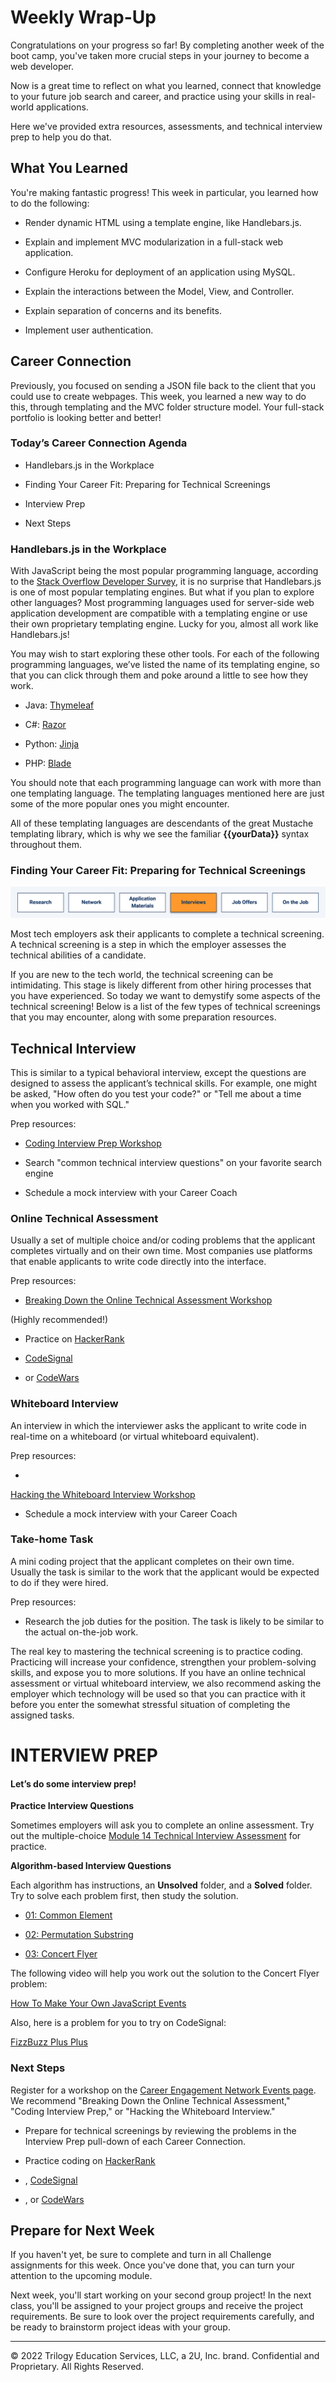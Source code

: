 # Weekly Wrap-Up
Congratulations on your progress so far! By completing another week of the boot camp, you've taken more crucial steps in your journey to become a web developer.

Now is a great time to reflect on what you learned, connect that knowledge to your future job search and career, and practice using your skills in real-world applications.

Here we've provided extra resources, assessments, and technical interview prep to help you do that.

## What You Learned
You're making fantastic progress! This week in particular, you learned how to do the following:

* Render dynamic HTML using a template engine, like Handlebars.js.

* Explain and implement MVC modularization in a full-stack web application.

* Configure Heroku for deployment of an application using MySQL.

* Explain the interactions between the Model, View, and Controller.

* Explain separation of concerns and its benefits.

* Implement user authentication.

## Career Connection
Previously, you focused on sending a JSON file back to the client that you could use to create webpages. This week, you learned a new way to do this, through templating and the MVC folder structure model. Your full-stack portfolio is looking better and better!

### Today’s Career Connection Agenda
* Handlebars.js in the Workplace

* Finding Your Career Fit: Preparing for Technical Screenings

* Interview Prep

* Next Steps

### Handlebars.js in the Workplace
With JavaScript being the most popular programming language, according to the [Stack Overflow Developer Survey](https://insights.stackoverflow.com/survey/2021), it is no surprise that Handlebars.js is one of most popular templating engines. But what if you plan to explore other languages? Most programming languages used for server-side web application development are compatible with a templating engine or use their own proprietary templating engine. Lucky for you, almost all work like Handlebars.js!

You may wish to start exploring these other tools. For each of the following programming languages, we’ve listed the name of its templating engine, so that you can click through them and poke around a little to see how they work.

* Java: [Thymeleaf](https://www.thymeleaf.org/)

* C#: [Razor](https://docs.microsoft.com/en-us/aspnet/core/razor-pages/?view=aspnetcore-3.1&tabs=visual-studio)

* Python: [Jinja](https://jinja.palletsprojects.com/en/2.11.x/)

* PHP: [Blade](https://laravel.com/docs/7.x/blade)

You should note that each programming language can work with more than one templating language. The templating languages mentioned here are just some of the more popular ones you might encounter.

All of these templating languages are descendants of the great Mustache templating library, which is why we see the familiar **{{yourData}}** syntax throughout them.

### Finding Your Career Fit: Preparing for Technical Screenings

![](../../../images/coding-career-application-interviews.png)

Most tech employers ask their applicants to complete a technical screening. A technical screening is a step in which the employer assesses the technical abilities of a candidate.

If you are new to the tech world, the technical screening can be intimidating. This stage is likely different from other hiring processes that you have experienced. So today we want to demystify some aspects of the technical screening! Below is a list of the few types of technical screenings that you may encounter, along with some preparation resources.

## Technical Interview
This is similar to a typical behavioral interview, except the questions are designed to assess the applicant’s technical skills. For example, one might be asked, "How often do you test your code?" or "Tell me about a time when you worked with SQL."

Prep resources:

* [Coding Interview Prep Workshop](https://careernetwork.2u.com/events/)
  
* Search "common technical interview questions" on your favorite search engine

* Schedule a mock interview with your Career Coach

### Online Technical Assessment
Usually a set of multiple choice and/or coding problems that the applicant completes virtually and on their own time. Most companies use platforms that enable applicants to write code directly into the interface.

Prep resources:

* [Breaking Down the Online Technical Assessment Workshop](https://careernetwork.2u.com/events/)

(Highly recommended!)

* Practice on [HackerRank](https://www.hackerrank.com/dashboard)

* [CodeSignal](https://codesignal.com/developers/)

* or [CodeWars](https://www.codewars.com/)

### Whiteboard Interview
An interview in which the interviewer asks the applicant to write code in real-time on a whiteboard (or virtual whiteboard equivalent).

Prep resources:

* 
[Hacking the Whiteboard Interview Workshop](https://careernetwork.2u.com/events/)

* Schedule a mock interview with your Career Coach

### Take-home Task
A mini coding project that the applicant completes on their own time. Usually the task is similar to the work that the applicant would be expected to do if they were hired.

Prep resources:

* Research the job duties for the position. The task is likely to be similar to the actual on-the-job work.

The real key to mastering the technical screening is to practice coding. Practicing will increase your confidence, strengthen your problem-solving skills, and expose you to more solutions. If you have an online technical assessment or virtual whiteboard interview, we also recommend asking the employer which technology will be used so that you can practice with it before you enter the somewhat stressful situation of completing the assigned tasks.

# INTERVIEW PREP
#### Let’s do some interview prep!

**Practice Interview Questions**

Sometimes employers will ask you to complete an online assessment. Try out the multiple-choice [Module 14 Technical Interview Assessment](https://forms.gle/ETRxZ6CtutAfpwpg6) for practice.

**Algorithm-based Interview Questions**

Each algorithm has instructions, an **Unsolved** folder, and a **Solved** folder. Try to solve each problem first, then study the solution.

* [01: Common Element](https://static.fullstack-bootcamp.com/algorithms/14-MVC/01-common-element.zip)

* [02: Permutation Substring](https://static.fullstack-bootcamp.com/algorithms/14-MVC/02-permutation-substring.zip)

* [03: Concert Flyer](https://static.fullstack-bootcamp.com/algorithms/14-MVC/03-Algorithms/03-concert-flyer.zip)

The following video will help you work out the solution to the Concert Flyer problem:

[How To Make Your Own JavaScript Events](https://www.youtube.com/watch?v=DzZXRvk3EGg)

Also, here is a problem for you to try on CodeSignal:

[FizzBuzz Plus Plus](https://app.codesignal.com/public-test/7hMoNBiFhuHrPf8Lp/fy3rAkYRnKwKRe)

### Next Steps
Register for a workshop on the [Career Engagement Network Events page](https://careernetwork.2u.com/events/). We recommend "Breaking Down the Online Technical Assessment," "Coding Interview Prep," or "Hacking the Whiteboard Interview."

* Prepare for technical screenings by reviewing the problems in the Interview Prep pull-down of each Career Connection.

* Practice coding on [HackerRank](https://www.hackerrank.com/dashboard)

* , [CodeSignal](https://codesignal.com/developers/)

* , or [CodeWars](https://www.codewars.com/)

## Prepare for Next Week
If you haven't yet, be sure to complete and turn in all Challenge assignments for this week. Once you've done that, you can turn your attention to the upcoming module.

Next week, you'll start working on your second group project! In the next class, you'll be assigned to your project groups and receive the project requirements. Be sure to look over the project requirements carefully, and be ready to brainstorm project ideas with your group.

---
© 2022 Trilogy Education Services, LLC, a 2U, Inc. brand. Confidential and Proprietary. All Rights Reserved.
